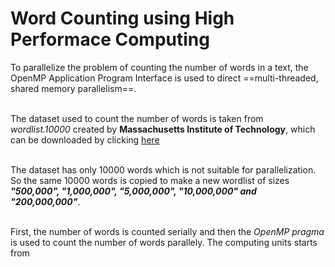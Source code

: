 # Word Counting using High Performace Computing
To parallelize the problem of counting the number of words in a text, the OpenMP Application Program Interface
is used to direct ==multi-threaded, shared memory parallelism==. <br><br>

The dataset used to count the number of words is taken from *wordlist.10000* created by **Massachusetts Institute of Technology**,
which can be downloaded by clicking [here](https://www.mit.edu/~ecprice/wordlist.10000) <br><br>

The dataset has only 10000 words which is not suitable for parallelization. So the same 10000 words is copied to make a new
wordlist of sizes ***"500,000", "1,000,000", "5,000,000", "10,000,000" and "200,000,000"***. <br><br>

First, the number of words is counted serially and then the *OpenMP pragma* is used to count the number of words parallely.
The computing units starts from 
